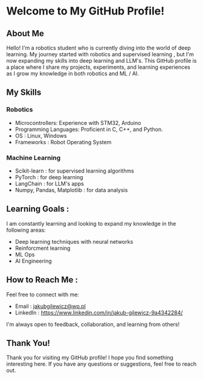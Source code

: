 # Welcome to My GitHub Profile!
## About Me
Hello! I'm a robotics student who is currently diving into the world of deep learning. My journey started with robotics and supervised learning , but I'm now expanding my skills into deep learning and LLM's. This GitHub profile is a place where I share my projects, experiments, and learning experiences as I grow my knowledge in both robotics and ML / AI.

## My Skills
### Robotics
- Microcontrollers: Experience with STM32, Arduino
- Programming Languages: Proficient in C, C++, and Python.
- OS : Linux, Windows
- Frameworks : Robot Operating System

### Machine Learning
- Scikit-learn : for supervised learning algorithms
- PyTorch : for deep learning
- LangChain : for LLM's apps
- Numpy, Pandas, Matplotlib : for data analysis

## Learning Goals :
I am constantly learning and looking to expand my knowledge in the following areas:
- Deep learning techniques with neural networks
- Reinforcment learning
- ML Ops
- AI Engineering

## How to Reach Me : 
Feel free to connect with me:
- Email : jakubgilewicz@wp.pl
- LinkedIn : https://www.linkedin.com/in/jakub-gilewicz-9a4342284/

I'm always open to feedback, collaboration, and learning from others!

## Thank You!
Thank you for visiting my GitHub profile! I hope you find something interesting here. If you have any questions or suggestions, feel free to reach out.
